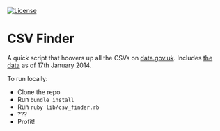 [![License](http://b.adge.me/:license-mit-green.svg)](http://theodi.mit-license.org/)

# CSV Finder

A quick script that hoovers up all the CSVs on [data.gov.uk](http://data.gov.uk). Includes [the data](https://github.com/theodi/csv_finder/blob/master/csv_urls.csv) as of 17th January 2014.

To run locally:

* Clone the repo
* Run `bundle install`
* Run `ruby lib/csv_finder.rb`
* ???
* Profit!
